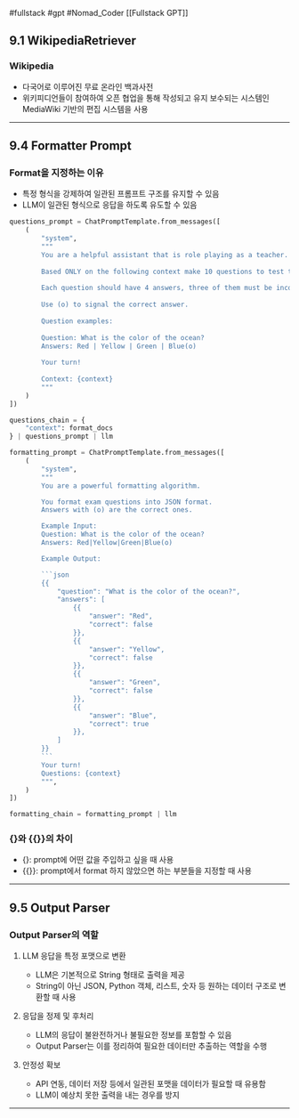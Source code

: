 #fullstack #gpt #Nomad_Coder [[Fullstack GPT]]

## 9.1 WikipediaRetriever
### Wikipedia
- 다국어로 이루어진 무료 온라인 백과사전
- 위키피디언들이 참여하여 오픈 협업을 통해 작성되고 유지 보수되는 시스템인 MediaWiki 기반의 편집 시스템을 사용


---
## 9.4 Formatter Prompt
### Format을 지정하는 이유
- 특정 형식을 강제하여 일관된 프롬프트 구조를 유지할 수 있음
- LLM이 일관된 형식으로 응답을 하도록 유도할 수 있음
```python
questions_prompt = ChatPromptTemplate.from_messages([
    (
        "system",
        """
        You are a helpful assistant that is role playing as a teacher.
        
        Based ONLY on the following context make 10 questions to test the user's knowledge about the text.
        
        Each question should have 4 answers, three of them must be incorrect and one should be correct.
        
        Use (o) to signal the correct answer.
        
        Question examples:
        
        Question: What is the color of the ocean?
        Answers: Red | Yellow | Green | Blue(o)
        
        Your turn!
        
        Context: {context}
        """
    )
])

questions_chain = {
    "context": format_docs
} | questions_prompt | llm

formatting_prompt = ChatPromptTemplate.from_messages([
    (
        "system",
        """
        You are a powerful formatting algorithm.

        You format exam questions into JSON format.
        Answers with (o) are the correct ones.

        Example Input:
        Question: What is the color of the ocean?
        Answers: Red|Yellow|Green|Blue(o)

        Example Output:

        ```json
		{{
			"question": "What is the color of the ocean?",
			"answers": [
				{{
					"answer": "Red",
					"correct": false
				}},
				{{
					"answer": "Yellow",
					"correct": false
				}},
				{{
					"answer": "Green",
					"correct": false
				}},
				{{
					"answer": "Blue",
					"correct": true
				}},
			]
		}}
        ```
        Your turn!
        Questions: {context}
        """,
    )
])

formatting_chain = formatting_prompt | llm
```

### {}와 {{}}의 차이
- {}: prompt에 어떤 값을 주입하고 싶을 때 사용
- {{}}: prompt에서 format 하지 않았으면 하는 부분들을 지정할 때 사용


---
## 9.5 Output Parser
### Output Parser의 역할
1. LLM 응답을 특정 포맷으로 변환
	- LLM은 기본적으로 String 형태로 출력을 제공
	- String이 아닌 JSON, Python 객체, 리스트, 숫자 등 원하는 데이터 구조로 변환할 때 사용

2. 응답을 정제 및 후처리
	- LLM의 응답이 불완전하거나 불필요한 정보를 포함할 수 있음
	- Output Parser는 이를 정리하여 필요한 데이터만 추출하는 역할을 수행

3. 안정성 확보
	- API 연동, 데이터 저장 등에서 일관된 포맷을 데이터가 필요할 때 유용함
	- LLM이 예상치 못한 출력을 내는 경우를 방지


---
